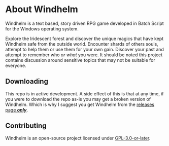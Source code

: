 # About Windhelm
Windhelm is a text based, story driven RPG game developed in Batch Script for the Windows operating system.

Explore the Iridescent forest and discover the unique magics that have kept Windhelm safe from the outside world. Encounter shards of others souls, attempt to help them or use them for your own gain.
Discover your past and attempt to remember who _or what_ you were. It should be noted this project contains discussion around sensitive topics that may not be suitable for everyone.

## Downloading
This repo is in active development. A side effect of this is that at any time, if you were to download the repo as-is you may get a broken version of Windhelm. Which is why I suggest you get Windhelm from the
[releases page ___only___](https://github.com/katiquette/windhelm/releases).

## Contributing
Windhelm is an open-source project licensed under [GPL-3.0-or-later](https://www.gnu.org/licenses/gpl-3.0-standalone.html).
